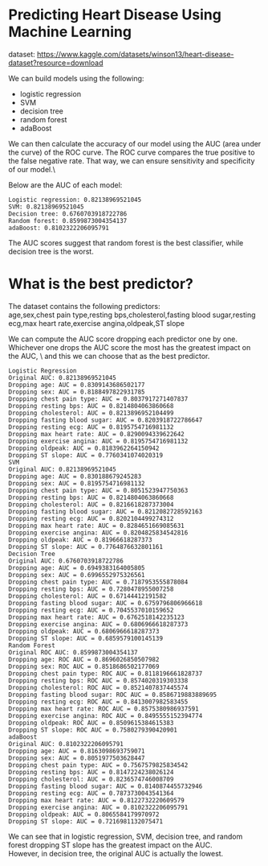 # Predicting Heart Disease Using Machine Learning
dataset: https://www.kaggle.com/datasets/winson13/heart-disease-dataset?resource=download

We can build models using the following:
- logistic regression
- SVM
- decision tree
- random forest
- adaBoost

We can then calculate the accuracy of our model using the AUC (area under the curve) of the ROC curve. The ROC curve compares the true positive to the false negative rate. That way, we can ensure sensitivity and specificity of our model.\

Below are the AUC of each model:
```
Logistic regression: 0.82138969521045
SVM: 0.82138969521045
Decision tree: 0.6760703918722786
Random forest: 0.8599873004354137
adaBoost: 0.8102322206095791
```
The AUC scores suggest that random forest is the best classifier, while decision tree is the worst. 

# What is the best predictor? 
The dataset contains the following predictors:\
age,sex,chest pain type,resting bps,cholesterol,fasting blood sugar,resting ecg,max heart rate,exercise angina,oldpeak,ST slope

We can compute the AUC score dropping each predictor one by one. Whichever one drops the AUC score the most has the greatest impact on the AUC, \ 
and this we can choose that as the best predictor. 
```
Logistic Regression
Original AUC: 0.82138969521045
Dropping age: AUC = 0.8309143686502177
Dropping sex: AUC = 0.8188497822931785
Dropping chest pain type: AUC = 0.8037917271407837
Dropping resting bps: AUC = 0.8214804063860668
Dropping cholesterol: AUC = 0.8213896952104499
Dropping fasting blood sugar: AUC = 0.8203918722786647
Dropping resting ecg: AUC = 0.8195754716981132
Dropping max heart rate: AUC = 0.8290094339622642
Dropping exercise angina: AUC = 0.8195754716981132
Dropping oldpeak: AUC = 0.8183962264150942
Dropping ST slope: AUC = 0.7760341074020319
SVM
Original AUC: 0.82138969521045
Dropping age: AUC = 0.830188679245283
Dropping sex: AUC = 0.8195754716981132
Dropping chest pain type: AUC = 0.8051523947750363
Dropping resting bps: AUC = 0.8214804063860668
Dropping cholesterol: AUC = 0.8216618287373004
Dropping fasting blood sugar: AUC = 0.8212082728592163
Dropping resting ecg: AUC = 0.8202104499274312
Dropping max heart rate: AUC = 0.8284651669085631
Dropping exercise angina: AUC = 0.8204825834542816
Dropping oldpeak: AUC = 0.81966618287373
Dropping ST slope: AUC = 0.7764876632801161
Decision Tree
Original AUC: 0.6760703918722786
Dropping age: AUC = 0.6949383164005805
Dropping sex: AUC = 0.6996552975326561
Dropping chest pain type: AUC = 0.7187953555878084
Dropping resting bps: AUC = 0.7280478955007258
Dropping cholesterol: AUC = 0.67144412191582
Dropping fasting blood sugar: AUC = 0.6759796806966618
Dropping resting ecg: AUC = 0.7045537010159652
Dropping max heart rate: AUC = 0.6762518142235123
Dropping exercise angina: AUC = 0.6806966618287373
Dropping oldpeak: AUC = 0.6806966618287373
Dropping ST slope: AUC = 0.6859579100145139
Random Forest
Original ROC AUC: 0.8599873004354137
Dropping age: ROC AUC = 0.8696026850507982
Dropping sex: ROC AUC = 0.8518686502177069
Dropping chest pain type: ROC AUC = 0.8118196661828737
Dropping resting bps: ROC AUC = 0.8574020319303338
Dropping cholesterol: ROC AUC = 0.8521407837445574
Dropping fasting blood sugar: ROC AUC = 0.8586719883889695
Dropping resting ecg: ROC AUC = 0.8413007982583455
Dropping max heart rate: ROC AUC = 0.8575380986937591
Dropping exercise angina: ROC AUC = 0.8495555152394774
Dropping oldpeak: ROC AUC = 0.8509615384615383
Dropping ST slope: ROC AUC = 0.7580279390420901
adaBoost
Original AUC: 0.8102322206095791
Dropping age: AUC = 0.8163098693759071
Dropping sex: AUC = 0.8051977503628447
Dropping chest pain type: AUC = 0.7567579825834542
Dropping resting bps: AUC = 0.8147224238026124
Dropping cholesterol: AUC = 0.8236574746008709
Dropping fasting blood sugar: AUC = 0.8140874455732946
Dropping resting ecg: AUC = 0.7873730043541364
Dropping max heart rate: AUC = 0.8122732220609579
Dropping exercise angina: AUC = 0.8102322206095791
Dropping oldpeak: AUC = 0.8065584179970972
Dropping ST slope: AUC = 0.7216981132075471
```
We can see that in logistic regression, SVM, decision tree, and random forest dropping ST slope has the greatest impact on the AUC.\
However, in decision tree, the original AUC is actually the lowest. 
